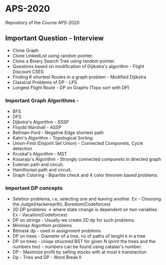 # APS-2020
Repository of the Course APS-2020

## Important Question - Interview 
* Clone Graph
* Clone LinkedList using random pointer.
* Clone a Binary Search Tree using random pointer.
* Questions based on modification of Dijikstra's algorithm - Flight Discount CSES
* Finding K shortest Routes in a graph problem - Modified Dijikstra
* Classical Problems of DP - LPS
* Longest Flight Route - DP on Graphs (Topo sort with DP)

### Important Graph Algorithms -
* BFS
* DFS
* Dijkstra's Algorithm - SSSP
* Floydd Warshall  - ASSP
* Bellman-Ford - Negative Edge shortest path
* Kahn's Algorithm - Topological Sorting
* Union-Find (Disjoint Set Union) - Connected Componets, Cycle detection
* Kruskal's Algorithm - MST
* Kosaraju's Algorithm - Strongly connected componets in directed graph
* Eulerian path and circuit.
* Hamiltonian path and circuit. 
* Graph Coloring - Bipartite check and 4 color theorem based problems.

### Important DP concepts
* Seletion problems, i.e, selecting one and leaving another. Ex - Choosing the Judge(Hackerearth), Boredom(Codeforces)
* 2D DP problems -> where state change is dependent on two variables Ex - Vacation(Codeforces)
* DP on strings - Usually we create 2D dp for such problems. 
* Minimax Algorthim problems
* Bitmask dp - used in assignment problems
* DP on trees - Diameter of a tree, no of paths of lenght k in a tree
* DP on trees - Uniqe structred BST for given N (print the trees and the numbers too) - numbers can be found using catalan's number.
* DP - Maximize profit by selling stocks with at most k transtaction
* Dp - Tries and DP - Word Break II

